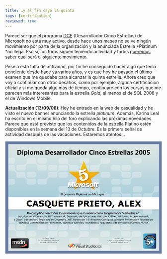 ```yaml
---
title: …y al fin cayó la quinta
tags: [certification]
reviewed: true
---
```

Parece ser que el programa [DCE](http://www.dce2005.com/) (Desarrollador Cinco Estrellas) de Microsoft no está muy activo, desde hace unos meses no se ve ningún movimiento por parte de la organización y la anunciada Estrella \*Platinum \*no llega. Eso sí, los foros siguen teniendo actividad y todos [queremos saber](http://social.msdn.microsoft.com/Forums/es-ES/dcees/thread/ffd1a406-cd05-48f2-a1b2-2d95d5a54232) cual será el siguiente movimiento.

Pese a esta falta de actividad, por fin he conseguido hacer algo que tenía pendiente desde hace ya varios años, y es que hoy he pasado el último examen que me quedaba para alcanzar la quinta estrella. Ahora creo que voy a continuar con otros desafíos, como por ejemplo, alguna certificación oficial y si me queda algo más de tiempo, continuaré con los cursos que me parecen más interesantes para la estrella _Gold_, al menos el de SQL 2008 y el de Windows Mobile.

**Actualización (13/09/08)**: Hoy he entrado en la web de casualidad y he visto el nuevo banner anunciando la estrella _platinum_. Además, Karina Leal ha escrito en el mismo hilo del foro explicando las próximas novedades. Parece que está previsto que los contenidos de la estrella Platino estén disponibles en la semana del 13 de Octubre. Es la primera señal de actividad después de las vacaciones. Estaremos atentos…

![Diploma Desarrollador Cinco Estrellas 2005](/img/dce.png)


